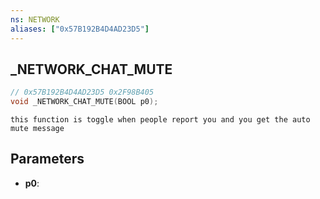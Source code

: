 ```yaml
---
ns: NETWORK
aliases: ["0x57B192B4D4AD23D5"]
---
```

## _NETWORK_CHAT_MUTE

```c
// 0x57B192B4D4AD23D5 0x2F98B405
void _NETWORK_CHAT_MUTE(BOOL p0);
```

```
this function is toggle when people report you and you get the auto mute message  
```

## Parameters
* **p0**: 

